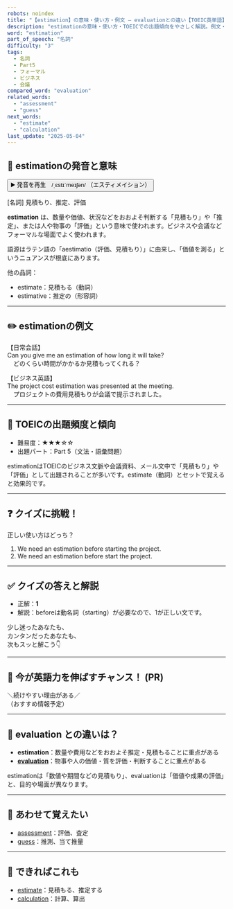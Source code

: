 ```yaml
---
robots: noindex
title: "【estimation】の意味・使い方・例文 ― evaluationとの違い【TOEIC英単語】"
description: "estimationの意味・使い方・TOEICでの出題傾向をやさしく解説。例文・クイズ付きでevaluationとの違いもわかりやすく学べます。"
word: "estimation"
part_of_speech: "名詞"
difficulty: "3"
tags:
  - 名詞
  - Part5
  - フォーマル
  - ビジネス
  - 会議
compared_word: "evaluation"
related_words:
  - "assessment"
  - "guess"
next_words:
  - "estimate"
  - "calculation"
last_update: "2025-05-04"
---
```


## 🔰 estimationの発音と意味

<button class="play-audio" onclick="playTTS('estimation')">
  <span class="play-audio-main">
    ▶️ 発音を再生　/ˌɛstɪˈmeɪʃən/
  </span>
  <span class="play-audio-sub">
    （エスティメイション）
  </span>
</button>

[名詞] 見積もり、推定、評価

**estimation** は、数量や価値、状況などをおおよそ判断する「見積もり」や「推定」、または人や物事の「評価」という意味で使われます。ビジネスや会議などフォーマルな場面でよく使われます。

語源はラテン語の「aestimatio（評価、見積もり）」に由来し、「価値を測る」というニュアンスが根底にあります。

他の品詞：  
- estimate：見積もる（動詞）
- estimative：推定の（形容詞）

---

## ✏️ estimationの例文

【日常会話】  
Can you give me an estimation of how long it will take?  
　どのくらい時間がかかるか見積もってくれる？

【ビジネス英語】  
The project cost estimation was presented at the meeting.  
　プロジェクトの費用見積もりが会議で提示されました。

---

## 🎯 TOEICの出題頻度と傾向

- 難易度：★★★☆☆
- 出題パート：Part 5（文法・語彙問題）

estimationはTOEICのビジネス文脈や会議資料、メール文中で「見積もり」や「評価」として出題されることが多いです。estimate（動詞）とセットで覚えると効果的です。

---

## ❓ クイズに挑戦！

正しい使い方はどっち？

1. We need an estimation before starting the project.  
2. We need an estimation before start the project.

---

## ✅ クイズの答えと解説

- 正解：**1**
- 解説：beforeは動名詞（starting）が必要なので、1が正しい文です。

少し迷ったあなたも、  
カンタンだったあなたも、  
次もスッと解こう👇️

---

## 🚀 今が英語力を伸ばすチャンス！ (PR)

<div class="info-center">
＼続けやすい理由がある／<br>  
（おすすめ情報予定）
</div>

---

## 🤔  evaluation との違いは？

- **estimation**：数量や費用などをおおよそ推定・見積もることに重点がある
- **[evaluation](/word/evaluation)**：物事や人の価値・質を評価・判断することに重点がある

estimationは「数値や期間などの見積もり」、evaluationは「価値や成果の評価」と、目的や場面が異なります。

---

## 🧩 あわせて覚えたい

- [assessment](/word/assessment)：評価、査定
- [guess](/word/guess)：推測、当て推量

---

## 📖 できればこれも

- [estimate](/word/estimate)：見積もる、推定する
- [calculation](/word/calculation)：計算、算出

<!-- cvid: aid27_bid49 -->
